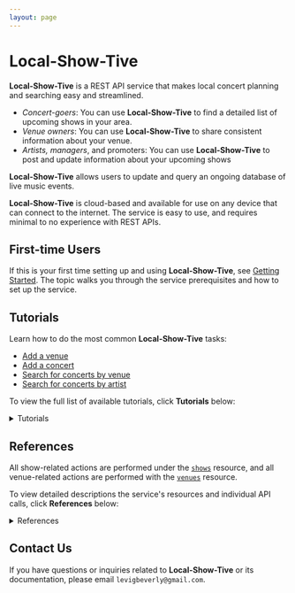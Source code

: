```yaml
---
layout: page
---
```

# Local-Show-Tive

**Local-Show-Tive** is a REST API service that makes local concert planning and searching easy and streamlined. 
- _Concert-goers_: You can use **Local-Show-Tive** to find a detailed list of upcoming shows in your area.
- _Venue owners_: You can use **Local-Show-Tive** to share consistent information about your venue.
- _Artists, managers_, and promoters: You can use **Local-Show-Tive** to post and update information about your upcoming shows

**Local-Show-Tive** allows users to update and query an ongoing database of live music events. 

**Local-Show-Tive** is cloud-based and available for use on any device that can connect to the internet. The service is easy to use, and requires minimal to no experience with REST APIs. 

## First-time Users

If this is your first time setting up and using **Local-Show-Tive**, see [Getting Started](getting-started.md). The topic walks you through the service prerequisites and how to set up the service.

## Tutorials

Learn how to do the most common **Local-Show-Tive** tasks:
 - [Add a venue](tutorials/add-a-venue.md)
 - [Add a concert](tutorials/add-a-concert.md)
 - [Search for concerts by venue](tutorials/)
 - [Search for concerts by artist](tutorials/)

To view the full list of available tutorials, click **Tutorials** below:
<details>
  <summary>Tutorials</summary>
  
  - **venues**
    - [Add a venue](tutorials/add-a-venue.md)
    - [Update a venue](tutorials/update-a-venue.md)
    - [Delete a venue](tutorials/delete-a-venue.md)
 
  - **concerts**
    - [Add a concert](tutorials/add-a-concert.md)
    - [Change a concert's date and time](tutorials/change-a-concerts-date-and-time.md)
    - [Search for concerts by venue](tutorials/search-for-concerts-by-venue.md)
    - [Search for concerts by artist](tutorials/search-for-concerts-by-artist.md)
    - [Delete a concert](tutorials/delete-a-concert.md)
</details>

## References

All show-related actions are performed under the [`shows`]() resource, and all venue-related actions are performed with the [`venues`]() resource.

To view detailed descriptions the service's resources and individual API calls, click **References** below:
<details>
  <summary>References</summary>
  
  - [**venues** resource](references/venues.md)
    - **POST**
      - [Add venue](references/post-add-venue.md)
    - **PUT**
      - [Update venue](references/put-update-venue.md)
    - **GET**
      - [Get venues](references/get-venues.md)
      - [Get venue by name](references/get-venue-by-name.md)
      - [Get venue by id](references/get-venue-by-id.md)
      - [Get venue by city](references/get-venue-by-city.md)
    - **DELETE**
      - [Delete venue](references/delete-venue.md)

  - [**concerts** resource](references/concerts.md)
    - **POST**
      - [Add concert](references/post-add-concert.md)
    - **PUT**
      - [Update concert](references/put-update-concert.md)
    - **GET**
      - [Get concerts](references/get-concerts.md)
      - [Get concert by venue id](references/get-concert-by-venue-id.md)
      - [Get concert by artist](references/get-concert-by-artist.md)
      - [Get concert by date](references/get-concert-by-date.md)
    - **DELETE**
      - [Delete concert](references/delete-concert.md)
</details>

## Contact Us

If you have questions or inquiries related to **Local-Show-Tive** or its documentation, please email `levigbeverly@gmail.com`.
